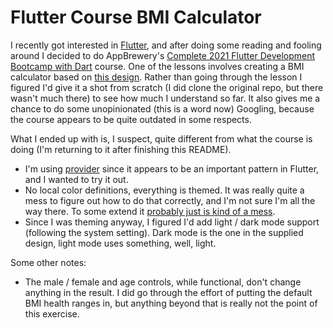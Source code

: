 # Flutter Course BMI Calculator
I recently got interested in [Flutter](https://flutter.dev/), and after doing some reading and
fooling around I decided to do AppBrewery's 
[Complete 2021 Flutter Development Bootcamp with Dart](https://www.appbrewery.co/p/flutter-development-bootcamp-with-dart)
course. One of the lessons involves creating a BMI calculator based on
[this design](https://dribbble.com/shots/4585382-Simple-BMI-Calculator). Rather than
going through the lesson I figured I'd give it a shot from scratch (I did clone
the original repo, but there wasn't much there) to see how much I understand so far. It also
gives me a chance to do some unopinionated (this is a word now) Googling, because the course
appears to be quite outdated in some respects.

What I ended up with is, I suspect, quite different from what the course is doing (I'm returning to
it after finishing this README).
- I'm using [provider](https://pub.dev/packages/provider) since it appears to be an important pattern
    in Flutter, and I wanted to try it out.
- No local color definitions, everything is themed. It was really quite a mess to figure out how
    to do that correctly, and I'm not sure I'm all the way there. To some extend it 
  [probably just is kind of a mess](https://docs.google.com/document/d/1kzIOQN4QYfVsc5lMZgy_A-FWGXBAJBMySGqZqsJytcE/edit#).
- Since I was theming anyway, I figured I'd add light / dark mode support (following the system setting). 
  Dark mode is the one in the supplied design, light mode uses something, well, light.
  
Some other notes:
- The male / female and age controls, while functional, don't change anything in the result.
  I did go through the effort of putting the default BMI health ranges in, but anything beyond
  that is really not the point of this exercise.